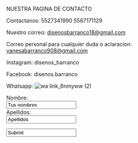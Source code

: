 NUESTRA PAGINA DE CONTACTO 


Contactanos:
5527341990
5567171129

Nuestro correo:
disenosbarranco18@gmail.com

Correo personal para cualquier duda o aclaracion:
vanesabarranco908@gmail.com


Instagram:
disenos_barranco

Facebook:
disenos.barranco

Whatsapp:
![wa link_6nmyww (2)](https://user-images.githubusercontent.com/101223971/158907069-5e4bfa9a-58a1-4e38-aa02-672200010a7a.png)

<form>
  <label for name="name"> Nombre:</label><br>
  <input type="text" id="name" name="name" value="Tus nombres"><br>
  <label for="lname">Apellidos:</label><br>
  <input type="text" id="lname" value="Apellidos"><br>
  </form>


    
    
    
    
    
    
    
 <form action="/action_page.php">
 <input type="enviar" value="Submit">
    
